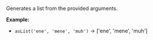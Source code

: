 Generates a list from the provided arguments.

**Example:**
- `asList('ene', 'mene', 'muh')` &#8594; ['ene', 'mene', 'muh']
